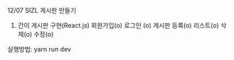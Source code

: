 12/07 SIZL 게시판 만들기

1. 간이 게시판 구현(React.js)
회원가입(o)
로그인 (o)
게시판 등록(o) 
리스트(o)
삭제(o)
수정(o)


실행방법: yarn run dev 


